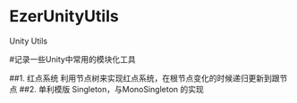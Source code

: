 # EzerUnityUtils
Unity Utils

#记录一些Unity中常用的模块化工具

##1. 红点系统
  利用节点树来实现红点系统，在根节点变化的时候递归更新到跟节点
##2. 单利模版
  Singleton<T>，与MonoSingleton<T> 的实现

